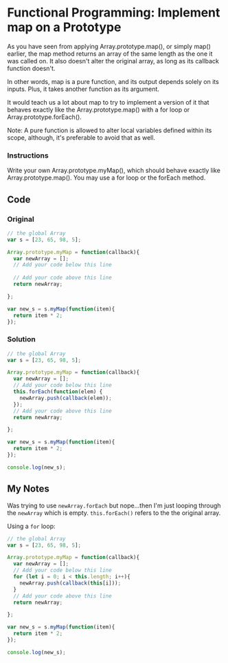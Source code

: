 # Functional Programming: Implement map on a Prototype

As you have seen from applying Array.prototype.map(), or simply map() earlier, the map method returns an array of the same length as the one it was called on. It also doesn't alter the original array, as long as its callback function doesn't.

In other words, map is a pure function, and its output depends solely on its inputs. Plus, it takes another function as its argument.

It would teach us a lot about map to try to implement a version of it that behaves exactly like the Array.prototype.map() with a for loop or Array.prototype.forEach().

Note: A pure function is allowed to alter local variables defined within its scope, although, it's preferable to avoid that as well.

### Instructions

Write your own Array.prototype.myMap(), which should behave exactly like Array.prototype.map(). You may use a for loop or the forEach method.

## Code

### Original

```javascript
// the global Array
var s = [23, 65, 98, 5];

Array.prototype.myMap = function(callback){
  var newArray = [];
  // Add your code below this line
  
  // Add your code above this line
  return newArray;

};

var new_s = s.myMap(function(item){
  return item * 2;
});
```

### Solution

```javascript
// the global Array
var s = [23, 65, 98, 5];

Array.prototype.myMap = function(callback){
  var newArray = [];
  // Add your code below this line
  this.forEach(function(elem) {
    newArray.push(callback(elem));
  });
  // Add your code above this line
  return newArray;

};

var new_s = s.myMap(function(item){
  return item * 2;
});

console.log(new_s);
```

## My Notes

Was trying to use `newArray.forEach` but nope...then I'm just looping through the `newArray` which is empty. `this.forEach()` refers to the the original array.

Using a `for` loop: 

```javascript
// the global Array
var s = [23, 65, 98, 5];

Array.prototype.myMap = function(callback){
  var newArray = [];
  // Add your code below this line
  for (let i = 0; i < this.length; i++){
    newArray.push(callback(this[i]));
  }
  // Add your code above this line
  return newArray;

};

var new_s = s.myMap(function(item){
  return item * 2;
});

console.log(new_s);
```


